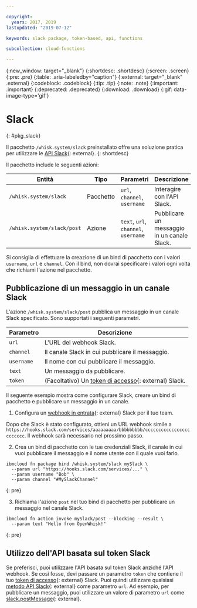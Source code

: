 ```yaml
---

copyright:
  years: 2017, 2019
lastupdated: "2019-07-12"

keywords: slack package, token-based, api, functions

subcollection: cloud-functions

---
```


{:new_window: target="_blank"}
{:shortdesc: .shortdesc}
{:screen: .screen}
{:pre: .pre}
{:table: .aria-labeledby="caption"}
{:external: target="_blank" .external}
{:codeblock: .codeblock}
{:tip: .tip}
{:note: .note}
{:important: .important}
{:deprecated: .deprecated}
{:download: .download}
{:gif: data-image-type='gif'}


# Slack
{: #pkg_slack}

Il pacchetto `/whisk.system/slack` preinstallato offre una soluzione pratica per utilizzare le [API Slack](https://api.slack.com/){: external}.
{: shortdesc}

Il pacchetto include le seguenti azioni:

| Entità | Tipo | Parametri | Descrizione |
| --- | --- | --- | --- |
| `/whisk.system/slack` | Pacchetto | `url`, `channel`, `username` | Interagire con l'API Slack. |
| `/whisk.system/slack/post` | Azione | `text`, `url`, `channel`, `username` | Pubblicare un messaggio in un canale Slack. |

Si consiglia di effettuare la creazione di un bind di pacchetto con i valori `username`, `url` e `channel`. Con il bind, non dovrai specificare i valori ogni volta che richiami l'azione nel pacchetto.

## Pubblicazione di un messaggio in un canale Slack

L'azione `/whisk.system/slack/post` pubblica un messaggio in un canale Slack specificato. Sono supportati i seguenti parametri.

| Parametro | Descrizione |
| --- | --- |
| `url` | L'URL del webhook Slack. |
| `channel` | Il canale Slack in cui pubblicare il messaggio. |
| `username` | Il nome con cui pubblicare il messaggio. |
| `text` | Un messaggio da pubblicare. |
| `token` | (Facoltativo) Un [token di accesso](https://api.slack.com/tokens){: external} Slack. |

Il seguente esempio mostra come configurare Slack, creare un bind di pacchetto e pubblicare un messaggio in un canale.

1. Configura un [webhook in entrata](https://api.slack.com/incoming-webhooks){: external} Slack per il tuo team.

  Dopo che Slack è stato configurato, ottieni un URL webhook simile a `https://hooks.slack.com/services/aaaaaaaaa/bbbbbbbbb/cccccccccccccccccccccccc`. Il webhook sarà necessario nel prossimo passo.

2. Crea un bind di pacchetto con le tue credenziali Slack, il canale in cui vuoi pubblicare il messaggio e il nome utente con il quale vuoi farlo.
  ```
  ibmcloud fn package bind /whisk.system/slack mySlack \
    --param url "https://hooks.slack.com/services/..." \
    --param username "Bob" \
    --param channel "#MySlackChannel"
  ```
  {: pre}

3. Richiama l'azione `post` nel tuo bind di pacchetto per pubblicare un messaggio nel canale Slack.
  ```
  ibmcloud fn action invoke mySlack/post --blocking --result \
    --param text "Hello from OpenWhisk!"
  ```
  {: pre}

## Utilizzo dell'API basata sul token Slack

Se preferisci, puoi utilizzare l'API basata sul token Slack anziché l'API webhook. Se così fosse, devi passare un parametro `token` che contiene il tuo [token di accesso](https://api.slack.com/tokens){: external} Slack. Puoi quindi utilizzare qualsiasi [metodo API Slack](https://api.slack.com/methods){: external} come parametro `url`. Ad esempio, per pubblicare un messaggio, puoi utilizzare un valore di parametro `url` come [<ph class="ignoreSpelling">slack.postMessage</ph>](https://api.slack.com/methods/chat.postMessage){: external}.



